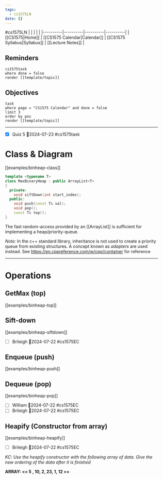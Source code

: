 ```yaml
---
tags:
  - cs1575LN
date: {}
---
```

#cs1575LN
|  |  |  |  |
|----------|----------|----------|----------|
| [[CS1575|Home]] | [[CS1575 Calendar|Calendar]] | [[CS1575 Syllabus|Syllabus]] | [[Lecture Notes]] |


## Reminders

```query
cs1575task
where done = false
render [[template/topic]]
```

## Objectives

```query
task
where page = "CS1575 Calendar" and done = false
limit 3
order by pos
render [[template/topic]]
```
---

* [x] Quiz 5  📅2024-07-23 #cs1575task

# Class & Diagram

[[examples/binheap-class]]
```c++
template <typename T>
class MaxBinaryHeap : public ArrayList<T>
{
  private:
    void siftDown(int start_index);
  public:
    void push(const T& val);
    void pop();
    const T& top();
}
```


The fast random-access provided by an [[ArrayList]] is sufficient for implementing a heap/priority-queue.

_Note:_
In the c++ standard library, inheritance is not used to create a priority queue from existing structures. A concept known as _adapters_ are used instead. See https://en.cppreference.com/w/cpp/container for reference

---
# Operations

## GetMax (top)
[[examples/binheap-top]]

## Sift-down
[[examples/binheap-siftdown]]

* [ ] Brileigh  📅2024-07-22 #cs1575EC

## Enqueue (push)
[[examples/binheap-push]]

## Dequeue (pop)
[[examples/binheap-pop]]

* [ ] William  📅2024-07-22 #cs1575EC
* [ ] Brileigh  📅2024-07-22 #cs1575EC

## Heapify (Constructor from array)
[[examples/binheap-heapify]]

* [ ] Brileigh  📅2024-07-22 #cs1575EC

_KC: Use the heapify constructor with the following array of data.
    Give the new ordering of the data after it is finished_

**ARRAY: << 5 , 10, 2, 23, 1, 12 >>**

